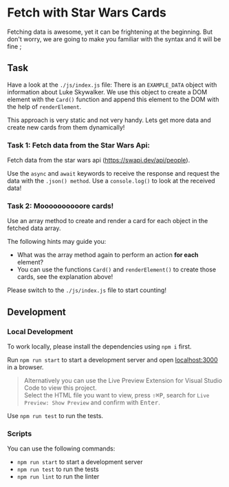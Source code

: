 # Fetch with Star Wars Cards

Fetching data is awesome, yet it can be frightening at the beginning. But don't worry, we are going to make you familiar with the syntax and it will be fine ;

## Task

Have a look at the `./js/index.js` file: There is an `EXAMPLE_DATA` object with information about Luke Skywalker. We use this object to create a DOM element with the `Card()` function and append this element to the DOM with the help of `renderElement`.

This approach is very static and not very handy. Lets get more data and create new cards from them dynamically!

### Task 1: Fetch data from the Star Wars Api:

Fetch data from the star wars api (https://swapi.dev/api/people).

Use the `async` and `await` keywords to receive the response and request the data with the `.json() method`.
Use a `console.log()` to look at the received data!

### Task 2: Moooooooooore cards!

Use an array method to create and render a card for each object in the fetched data array.

The following hints may guide you:

- What was the array method again to perform an action **for each** element?
- You can use the functions `Card()` and `renderElement()` to create those cards, see the explanation above!

Please switch to the `./js/index.js` file to start counting!

## Development

### Local Development

To work locally, please install the dependencies using `npm i` first.

Run `npm run start` to start a development server and open [localhost:3000](http://localhost:3000) in a browser.

> Alternatively you can use the Live Preview Extension for Visual Studio Code to view this project.  
> Select the HTML file you want to view, press <kbd>⇧</kbd><kbd>⌘</kbd><kbd>P</kbd>, search for `Live Preview: Show Preview` and confirm with <kbd>Enter</kbd>.

Use `npm run test` to run the tests.

### Scripts

You can use the following commands:

- `npm run start` to start a development server
- `npm run test` to run the tests
- `npm run lint` to run the linter
